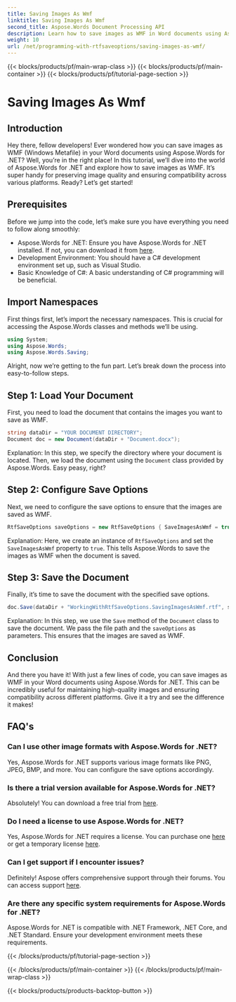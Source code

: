 ```yaml
---
title: Saving Images As Wmf
linktitle: Saving Images As Wmf
second_title: Aspose.Words Document Processing API
description: Learn how to save images as WMF in Word documents using Aspose.Words for .NET with our detailed step-by-step guide. Boost your document compatibility and image quality.
weight: 10
url: /net/programming-with-rtfsaveoptions/saving-images-as-wmf/
---
```


{{< blocks/products/pf/main-wrap-class >}}
{{< blocks/products/pf/main-container >}}
{{< blocks/products/pf/tutorial-page-section >}}

# Saving Images As Wmf

## Introduction

Hey there, fellow developers! Ever wondered how you can save images as WMF (Windows Metafile) in your Word documents using Aspose.Words for .NET? Well, you’re in the right place! In this tutorial, we’ll dive into the world of Aspose.Words for .NET and explore how to save images as WMF. It’s super handy for preserving image quality and ensuring compatibility across various platforms. Ready? Let’s get started!

## Prerequisites

Before we jump into the code, let’s make sure you have everything you need to follow along smoothly:

- Aspose.Words for .NET: Ensure you have Aspose.Words for .NET installed. If not, you can download it from [here](https://releases.aspose.com/words/net/).
- Development Environment: You should have a C# development environment set up, such as Visual Studio.
- Basic Knowledge of C#: A basic understanding of C# programming will be beneficial.

## Import Namespaces

First things first, let’s import the necessary namespaces. This is crucial for accessing the Aspose.Words classes and methods we’ll be using.

```csharp
using System;
using Aspose.Words;
using Aspose.Words.Saving;
```

Alright, now we’re getting to the fun part. Let’s break down the process into easy-to-follow steps.

## Step 1: Load Your Document

First, you need to load the document that contains the images you want to save as WMF. 

```csharp
string dataDir = "YOUR DOCUMENT DIRECTORY";
Document doc = new Document(dataDir + "Document.docx");
```

Explanation: In this step, we specify the directory where your document is located. Then, we load the document using the `Document` class provided by Aspose.Words. Easy peasy, right?

## Step 2: Configure Save Options

Next, we need to configure the save options to ensure that the images are saved as WMF.

```csharp
RtfSaveOptions saveOptions = new RtfSaveOptions { SaveImagesAsWmf = true };
```

Explanation: Here, we create an instance of `RtfSaveOptions` and set the `SaveImagesAsWmf` property to `true`. This tells Aspose.Words to save the images as WMF when the document is saved.

## Step 3: Save the Document

Finally, it’s time to save the document with the specified save options.

```csharp
doc.Save(dataDir + "WorkingWithRtfSaveOptions.SavingImagesAsWmf.rtf", saveOptions);
```

Explanation: In this step, we use the `Save` method of the `Document` class to save the document. We pass the file path and the `saveOptions` as parameters. This ensures that the images are saved as WMF.

## Conclusion

And there you have it! With just a few lines of code, you can save images as WMF in your Word documents using Aspose.Words for .NET. This can be incredibly useful for maintaining high-quality images and ensuring compatibility across different platforms. Give it a try and see the difference it makes!

## FAQ's

### Can I use other image formats with Aspose.Words for .NET?
Yes, Aspose.Words for .NET supports various image formats like PNG, JPEG, BMP, and more. You can configure the save options accordingly.

### Is there a trial version available for Aspose.Words for .NET?
Absolutely! You can download a free trial from [here](https://releases.aspose.com/).

### Do I need a license to use Aspose.Words for .NET?
Yes, Aspose.Words for .NET requires a license. You can purchase one [here](https://purchase.aspose.com/buy) or get a temporary license [here](https://purchase.aspose.com/temporary-license/).

### Can I get support if I encounter issues?
Definitely! Aspose offers comprehensive support through their forums. You can access support [here](https://forum.aspose.com/c/words/8).

### Are there any specific system requirements for Aspose.Words for .NET?
Aspose.Words for .NET is compatible with .NET Framework, .NET Core, and .NET Standard. Ensure your development environment meets these requirements.

{{< /blocks/products/pf/tutorial-page-section >}}

{{< /blocks/products/pf/main-container >}}
{{< /blocks/products/pf/main-wrap-class >}}

{{< blocks/products/products-backtop-button >}}

